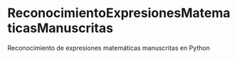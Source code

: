 # ReconocimientoExpresionesMatematicasManuscritas
Reconocimiento de expresiones matemáticas manuscritas en Python
